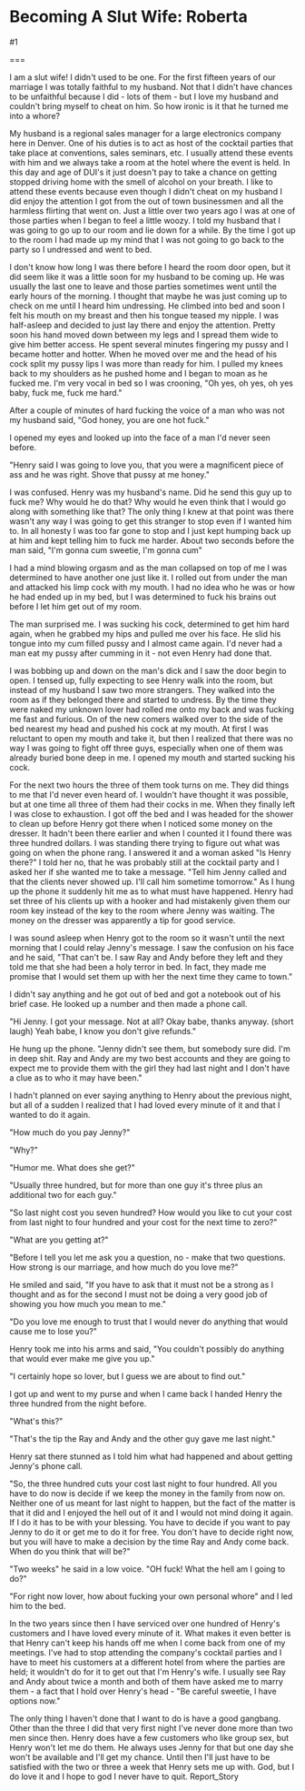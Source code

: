Becoming A Slut Wife: Roberta
=============================
#1 

===

I am a slut wife! I didn't used to be one. For the first fifteen years of our marriage I was totally faithful to my husband. Not that I didn't have chances to be unfaithful because I did - lots of them - but I love my husband and couldn't bring myself to cheat on him. So how ironic is it that he turned me into a whore? 

My husband is a regional sales manager for a large electronics company here in Denver. One of his duties is to act as host of the cocktail parties that take place at conventions, sales seminars, etc. I usually attend these events with him and we always take a room at the hotel where the event is held. In this day and age of DUI's it just doesn't pay to take a chance on getting stopped driving home with the smell of alcohol on your breath. I like to attend these events because even though I didn't cheat on my husband I did enjoy the attention I got from the out of town businessmen and all the harmless flirting that went on. Just a little over two years ago I was at one of those parties when I began to feel a little woozy. I told my husband that I was going to go up to our room and lie down for a while. By the time I got up to the room I had made up my mind that I was not going to go back to the party so I undressed and went to bed. 

I don't know how long I was there before I heard the room door open, but it did seem like it was a little soon for my husband to be coming up. He was usually the last one to leave and those parties sometimes went until the early hours of the morning. I thought that maybe he was just coming up to check on me until I heard him undressing. He climbed into bed and soon I felt his mouth on my breast and then his tongue teased my nipple. I was half-asleep and decided to just lay there and enjoy the attention. Pretty soon his hand moved down between my legs and I spread them wide to give him better access. He spent several minutes fingering my pussy and I became hotter and hotter. When he moved over me and the head of his cock split my pussy lips I was more than ready for him. I pulled my knees back to my shoulders as he pushed home and I began to moan as he fucked me. I'm very vocal in bed so I was crooning, "Oh yes, oh yes, oh yes baby, fuck me, fuck me hard." 

After a couple of minutes of hard fucking the voice of a man who was not my husband said, "God honey, you are one hot fuck." 

I opened my eyes and looked up into the face of a man I'd never seen before. 

"Henry said I was going to love you, that you were a magnificent piece of ass and he was right. Shove that pussy at me honey." 

I was confused. Henry was my husband's name. Did he send this guy up to fuck me? Why would he do that? Why would he even think that I would go along with something like that? The only thing I knew at that point was there wasn't any way I was going to get this stranger to stop even if I wanted him to. In all honesty I was too far gone to stop and I just kept humping back up at him and kept telling him to fuck me harder. About two seconds before the man said, "I'm gonna cum sweetie, I'm gonna cum" 

I had a mind blowing orgasm and as the man collapsed on top of me I was determined to have another one just like it. I rolled out from under the man and attacked his limp cock with my mouth. I had no idea who he was or how he had ended up in my bed, but I was determined to fuck his brains out before I let him get out of my room. 

The man surprised me. I was sucking his cock, determined to get him hard again, when he grabbed my hips and pulled me over his face. He slid his tongue into my cum filled pussy and I almost came again. I'd never had a man eat my pussy after cumming in it - not even Henry had done that. 

I was bobbing up and down on the man's dick and I saw the door begin to open. I tensed up, fully expecting to see Henry walk into the room, but instead of my husband I saw two more strangers. They walked into the room as if they belonged there and started to undress. By the time they were naked my unknown lover had rolled me onto my back and was fucking me fast and furious. On of the new comers walked over to the side of the bed nearest my head and pushed his cock at my mouth. At first I was reluctant to open my mouth and take it, but then I realized that there was no way I was going to fight off three guys, especially when one of them was already buried bone deep in me. I opened my mouth and started sucking his cock. 

For the next two hours the three of them took turns on me. They did things to me that I'd never even heard of. I wouldn't have thought it was possible, but at one time all three of them had their cocks in me. When they finally left I was close to exhaustion. I got off the bed and I was headed for the shower to clean up before Henry got there when I noticed some money on the dresser. It hadn't been there earlier and when I counted it I found there was three hundred dollars. I was standing there trying to figure out what was going on when the phone rang. I answered it and a woman asked "Is Henry there?" I told her no, that he was probably still at the cocktail party and I asked her if she wanted me to take a message. "Tell him Jenny called and that the clients never showed up. I'll call him sometime tomorrow." As I hung up the phone it suddenly hit me as to what must have happened. Henry had set three of his clients up with a hooker and had mistakenly given them our room key instead of the key to the room where Jenny was waiting. The money on the dresser was apparently a tip for good service. 

I was sound asleep when Henry got to the room so it wasn't until the next morning that I could relay Jenny's message. I saw the confusion on his face and he said, "That can't be. I saw Ray and Andy before they left and they told me that she had been a holy terror in bed. In fact, they made me promise that I would set them up with her the next time they came to town." 

I didn't say anything and he got out of bed and got a notebook out of his brief case. He looked up a number and then made a phone call. 

"Hi Jenny. I got your message. Not at all? Okay babe, thanks anyway. (short laugh) Yeah babe, I know you don't give refunds." 

He hung up the phone. "Jenny didn't see them, but somebody sure did. I'm in deep shit. Ray and Andy are my two best accounts and they are going to expect me to provide them with the girl they had last night and I don't have a clue as to who it may have been." 

I hadn't planned on ever saying anything to Henry about the previous night, but all of a sudden I realized that I had loved every minute of it and that I wanted to do it again. 

"How much do you pay Jenny?" 

"Why?" 

"Humor me. What does she get?" 

"Usually three hundred, but for more than one guy it's three plus an additional two for each guy." 

"So last night cost you seven hundred? How would you like to cut your cost from last night to four hundred and your cost for the next time to zero?" 

"What are you getting at?" 

"Before I tell you let me ask you a question, no - make that two questions. How strong is our marriage, and how much do you love me?" 

He smiled and said, "If you have to ask that it must not be a strong as I thought and as for the second I must not be doing a very good job of showing you how much you mean to me." 

"Do you love me enough to trust that I would never do anything that would cause me to lose you?" 

Henry took me into his arms and said, "You couldn't possibly do anything that would ever make me give you up." 

"I certainly hope so lover, but I guess we are about to find out." 

I got up and went to my purse and when I came back I handed Henry the three hundred from the night before. 

"What's this?" 

"That's the tip the Ray and Andy and the other guy gave me last night." 

Henry sat there stunned as I told him what had happened and about getting Jenny's phone call. 

"So, the three hundred cuts your cost last night to four hundred. All you have to do now is decide if we keep the money in the family from now on. Neither one of us meant for last night to happen, but the fact of the matter is that it did and I enjoyed the hell out of it and I would not mind doing it again. If I do it has to be with your blessing. You have to decide if you want to pay Jenny to do it or get me to do it for free. You don't have to decide right now, but you will have to make a decision by the time Ray and Andy come back. When do you think that will be?" 

"Two weeks" he said in a low voice. "OH fuck! What the hell am I going to do?" 

"For right now lover, how about fucking your own personal whore" and I led him to the bed. 

In the two years since then I have serviced over one hundred of Henry's customers and I have loved every minute of it. What makes it even better is that Henry can't keep his hands off me when I come back from one of my meetings. I've had to stop attending the company's cocktail parties and I have to meet his customers at a different hotel from where the parties are held; it wouldn't do for it to get out that I'm Henry's wife. I usually see Ray and Andy about twice a month and both of them have asked me to marry them - a fact that I hold over Henry's head - "Be careful sweetie, I have options now." 

The only thing I haven't done that I want to do is have a good gangbang. Other than the three I did that very first night I've never done more than two men since then. Henry does have a few customers who like group sex, but Henry won't let me do them. He always uses Jenny for that but one day she won't be available and I'll get my chance. Until then I'll just have to be satisfied with the two or three a week that Henry sets me up with. God, but I do love it and I hope to god I never have to quit. Report_Story 
